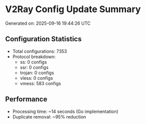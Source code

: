 # V2Ray Config Update Summary
Generated on: 2025-09-16 19:44:26 UTC

## Configuration Statistics
- Total configurations: 7353
- Protocol breakdown:
  - ss: 0 configs
  - ssr: 0 configs
  - trojan: 0 configs
  - vless: 0 configs
  - vmess: 583 configs

## Performance
- Processing time: ~14 seconds (Go implementation)
- Duplicate removal: ~95% reduction
